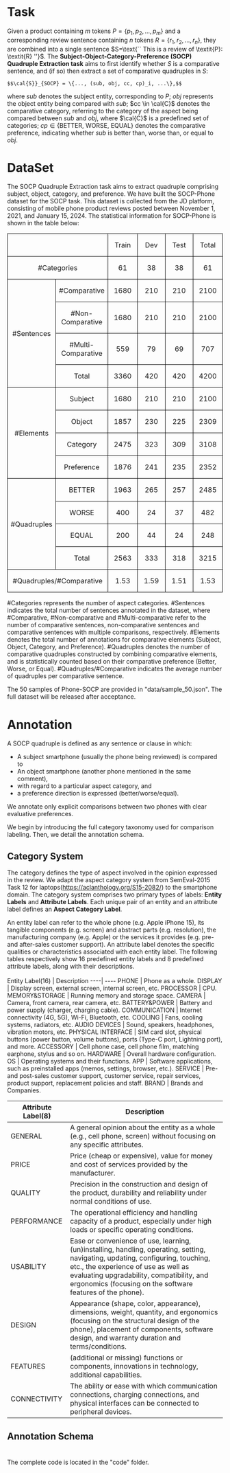 <!-- 
COQE是比较观点挖掘的一项重要任务，旨在从产品评论中提取一组比较五元组（subject,object,aspect,opinion,preference）。然而，COQE 在处理隐含属性和观点以及非连续观点表达方面面临挑战，这使得定义和提取都变得复杂。为了解决这些问题，我们提出了主题-对象-类别-偏好（SOCP）任务，旨在抽取四元组（subject,object,category,preference）。
给定一个包含m个token的产品P和一个包含n个token的对应评论句子R，将它们合并为一个句子S=“这是对P的评论： R”. SOCP任务目的是，首先识别S是否是一个比较句，（如果是）然后提取S中的一组比较四元组：S_SOCP={...(sub, obj, cc, cp)...}。
其中 sub 表示主体实体，即 P； obj 表示与 sub 进行比较的客体实体；cc ∈ C 表示比较类别，指的是 sub 与 obj 之间进行比较的属性的类别，其中 C 是一组预定义的类别； cp ∈ {BETTER, WORSE, EQUAL} 表示比较偏好，用于指示 sub 相对于 obj 是更好、更差，还是一样。
-->
# Task

Given a product containing $m$ tokens $P=\{p_1, p_2, ..., p_m\}$ and a corresponding review sentence containing $n$ tokens $R=\{r_1, r_2, ..., r_n\}$, they are combined into a single sentence $S=\text{`` This is a review of \textit{P}: \textit{R} ''}$. The **Subject-Object-Category-Preference (SOCP) Quadruple Extraction task** aims to first identify whether $S$ is a comparative sentence, and (if so) then extract a set of comparative quadruples in $S$:

    $$\cal{S}}_{SOCP} = \{..., (sub, obj, cc, cp)_i, ...\},$$

where $sub$ denotes the subject entity, corresponding to $P$; $obj$ represents the object entity being compared with $sub$; $cc \in \cal{C}$ denotes the comparative category, referring to the category of the aspect being compared between $sub$ and $obj$, where $\cal{C}$ is a predefined set of categories; $cp \in \{\text{BETTER, WORSE, EQUAL}\}$ denotes the comparative preference, indicating whether $sub$ is better than, worse than, or equal to $obj$.

<!-- 
我们为SOCP任务构建了SOCP-Phone数据集。该数据集收集自京东平台，2021年11月1日至2024年1月15日期间发布的手机产品评论。有关SOCP-Phone的统计信息如下表：
<数据统计表格>
我们提供了50个Phone-SOCP数据集的样本，在data/sample_50.json。完整的数据集会在录用之后公布。
-->
# DataSet
The SOCP Quadruple Extraction task aims to extract quadruple comprising subject, object, category, and preference. We have built the SOCP-Phone dataset for the SOCP task. This dataset is collected from the JD platform, consisting of mobile phone product reviews posted between November 1, 2021, and January 15, 2024. The statistical information for SOCP-Phone is shown in the table below:
<br>
<table class="MsoTableGrid" border="1" cellspacing="0" cellpadding="0" style="border-collapse:collapse;border:none;mso-border-alt:solid windowtext .5pt;
 mso-yfti-tbllook:1184;mso-padding-alt:0cm 5.4pt 0cm 5.4pt">
 <tbody><tr style="mso-yfti-irow:0;mso-yfti-firstrow:yes">
  <td width="184" colspan="2" style="width:138.2pt;border:solid windowtext 1.0pt;
  mso-border-alt:solid windowtext .5pt;padding:0cm 5.4pt 0cm 5.4pt">
  <p class="MsoNormal" align="center" style="text-align:center"><span lang="EN-US"><o:p>&nbsp;</o:p></span></p>
  </td>
  <td width="92" style="width:69.15pt;border:solid windowtext 1.0pt;border-left:
  none;mso-border-left-alt:solid windowtext .5pt;mso-border-alt:solid windowtext .5pt;
  padding:0cm 5.4pt 0cm 5.4pt">
  <p class="MsoNormal" align="center" style="text-align:center"><span lang="EN-US">Train</span></p>
  </td>
  <td width="92" style="width:69.15pt;border:solid windowtext 1.0pt;border-left:
  none;mso-border-left-alt:solid windowtext .5pt;mso-border-alt:solid windowtext .5pt;
  padding:0cm 5.4pt 0cm 5.4pt">
  <p class="MsoNormal" align="center" style="text-align:center"><span lang="EN-US">Dev</span></p>
  </td>
  <td width="92" style="width:69.15pt;border:solid windowtext 1.0pt;border-left:
  none;mso-border-left-alt:solid windowtext .5pt;mso-border-alt:solid windowtext .5pt;
  padding:0cm 5.4pt 0cm 5.4pt">
  <p class="MsoNormal" align="center" style="text-align:center"><span lang="EN-US">Test</span></p>
  </td>
  <td width="92" style="width:69.15pt;border:solid windowtext 1.0pt;border-left:
  none;mso-border-left-alt:solid windowtext .5pt;mso-border-alt:solid windowtext .5pt;
  padding:0cm 5.4pt 0cm 5.4pt">
  <p class="MsoNormal" align="center" style="text-align:center"><span lang="EN-US">Total</span></p>
  </td>
 </tr>
 <tr style="mso-yfti-irow:1">
  <td width="184" colspan="2" style="width:138.2pt;border:solid windowtext 1.0pt;
  border-top:none;mso-border-top-alt:solid windowtext .5pt;mso-border-alt:solid windowtext .5pt;
  padding:0cm 5.4pt 0cm 5.4pt">
  <p class="MsoNormal" align="center" style="text-align:center"><span lang="EN-US">#Categories</span></p>
  </td>
  <td width="92" style="width:69.15pt;border-top:none;border-left:none;
  border-bottom:solid windowtext 1.0pt;border-right:solid windowtext 1.0pt;
  mso-border-top-alt:solid windowtext .5pt;mso-border-left-alt:solid windowtext .5pt;
  mso-border-alt:solid windowtext .5pt;padding:0cm 5.4pt 0cm 5.4pt">
  <p class="MsoNormal" align="center" style="text-align:center"><span lang="EN-US">61</span></p>
  </td>
  <td width="92" style="width:69.15pt;border-top:none;border-left:none;
  border-bottom:solid windowtext 1.0pt;border-right:solid windowtext 1.0pt;
  mso-border-top-alt:solid windowtext .5pt;mso-border-left-alt:solid windowtext .5pt;
  mso-border-alt:solid windowtext .5pt;padding:0cm 5.4pt 0cm 5.4pt">
  <p class="MsoNormal" align="center" style="text-align:center"><span lang="EN-US">38</span></p>
  </td>
  <td width="92" style="width:69.15pt;border-top:none;border-left:none;
  border-bottom:solid windowtext 1.0pt;border-right:solid windowtext 1.0pt;
  mso-border-top-alt:solid windowtext .5pt;mso-border-left-alt:solid windowtext .5pt;
  mso-border-alt:solid windowtext .5pt;padding:0cm 5.4pt 0cm 5.4pt">
  <p class="MsoNormal" align="center" style="text-align:center"><span lang="EN-US">38</span></p>
  </td>
  <td width="92" style="width:69.15pt;border-top:none;border-left:none;
  border-bottom:solid windowtext 1.0pt;border-right:solid windowtext 1.0pt;
  mso-border-top-alt:solid windowtext .5pt;mso-border-left-alt:solid windowtext .5pt;
  mso-border-alt:solid windowtext .5pt;padding:0cm 5.4pt 0cm 5.4pt">
  <p class="MsoNormal" align="center" style="text-align:center"><span lang="EN-US">61</span></p>
  </td>
 </tr>
 <tr style="mso-yfti-irow:2">
  <td width="92" rowspan="4" style="width:69.1pt;border:solid windowtext 1.0pt;
  border-top:none;mso-border-top-alt:solid windowtext .5pt;mso-border-alt:solid windowtext .5pt;
  padding:0cm 5.4pt 0cm 5.4pt">
  <p class="MsoNormal" align="center" style="text-align:center"><span lang="EN-US">#Sentences</span></p>
  </td>
  <td width="92" style="width:69.1pt;border-top:none;border-left:none;border-bottom:
  solid windowtext 1.0pt;border-right:solid windowtext 1.0pt;mso-border-top-alt:
  solid windowtext .5pt;mso-border-left-alt:solid windowtext .5pt;mso-border-alt:
  solid windowtext .5pt;padding:0cm 5.4pt 0cm 5.4pt">
  <p class="MsoNormal" align="center" style="text-align:center"><span lang="EN-US">#Comparative</span></p>
  </td>
  <td width="92" style="width:69.15pt;border-top:none;border-left:none;
  border-bottom:solid windowtext 1.0pt;border-right:solid windowtext 1.0pt;
  mso-border-top-alt:solid windowtext .5pt;mso-border-left-alt:solid windowtext .5pt;
  mso-border-alt:solid windowtext .5pt;padding:0cm 5.4pt 0cm 5.4pt">
  <p class="MsoNormal" align="center" style="text-align:center"><span lang="EN-US">1680</span></p>
  </td>
  <td width="92" style="width:69.15pt;border-top:none;border-left:none;
  border-bottom:solid windowtext 1.0pt;border-right:solid windowtext 1.0pt;
  mso-border-top-alt:solid windowtext .5pt;mso-border-left-alt:solid windowtext .5pt;
  mso-border-alt:solid windowtext .5pt;padding:0cm 5.4pt 0cm 5.4pt">
  <p class="MsoNormal" align="center" style="text-align:center"><span lang="EN-US">210</span></p>
  </td>
  <td width="92" style="width:69.15pt;border-top:none;border-left:none;
  border-bottom:solid windowtext 1.0pt;border-right:solid windowtext 1.0pt;
  mso-border-top-alt:solid windowtext .5pt;mso-border-left-alt:solid windowtext .5pt;
  mso-border-alt:solid windowtext .5pt;padding:0cm 5.4pt 0cm 5.4pt">
  <p class="MsoNormal" align="center" style="text-align:center"><span lang="EN-US">210</span></p>
  </td>
  <td width="92" style="width:69.15pt;border-top:none;border-left:none;
  border-bottom:solid windowtext 1.0pt;border-right:solid windowtext 1.0pt;
  mso-border-top-alt:solid windowtext .5pt;mso-border-left-alt:solid windowtext .5pt;
  mso-border-alt:solid windowtext .5pt;padding:0cm 5.4pt 0cm 5.4pt">
  <p class="MsoNormal" align="center" style="text-align:center"><span lang="EN-US">2100</span></p>
  </td>
 </tr>
 <tr style="mso-yfti-irow:3">
  <td width="92" style="width:69.1pt;border-top:none;border-left:none;border-bottom:
  solid windowtext 1.0pt;border-right:solid windowtext 1.0pt;mso-border-top-alt:
  solid windowtext .5pt;mso-border-left-alt:solid windowtext .5pt;mso-border-alt:
  solid windowtext .5pt;padding:0cm 5.4pt 0cm 5.4pt">
  <p class="MsoNormal" align="center" style="text-align:center"><span lang="EN-US">#Non-Comparative</span></p>
  </td>
  <td width="92" style="width:69.15pt;border-top:none;border-left:none;
  border-bottom:solid windowtext 1.0pt;border-right:solid windowtext 1.0pt;
  mso-border-top-alt:solid windowtext .5pt;mso-border-left-alt:solid windowtext .5pt;
  mso-border-alt:solid windowtext .5pt;padding:0cm 5.4pt 0cm 5.4pt">
  <p class="MsoNormal" align="center" style="text-align:center"><span lang="EN-US">1680</span></p>
  </td>
  <td width="92" style="width:69.15pt;border-top:none;border-left:none;
  border-bottom:solid windowtext 1.0pt;border-right:solid windowtext 1.0pt;
  mso-border-top-alt:solid windowtext .5pt;mso-border-left-alt:solid windowtext .5pt;
  mso-border-alt:solid windowtext .5pt;padding:0cm 5.4pt 0cm 5.4pt">
  <p class="MsoNormal" align="center" style="text-align:center"><span lang="EN-US">210</span></p>
  </td>
  <td width="92" style="width:69.15pt;border-top:none;border-left:none;
  border-bottom:solid windowtext 1.0pt;border-right:solid windowtext 1.0pt;
  mso-border-top-alt:solid windowtext .5pt;mso-border-left-alt:solid windowtext .5pt;
  mso-border-alt:solid windowtext .5pt;padding:0cm 5.4pt 0cm 5.4pt">
  <p class="MsoNormal" align="center" style="text-align:center"><span lang="EN-US">210</span></p>
  </td>
  <td width="92" style="width:69.15pt;border-top:none;border-left:none;
  border-bottom:solid windowtext 1.0pt;border-right:solid windowtext 1.0pt;
  mso-border-top-alt:solid windowtext .5pt;mso-border-left-alt:solid windowtext .5pt;
  mso-border-alt:solid windowtext .5pt;padding:0cm 5.4pt 0cm 5.4pt">
  <p class="MsoNormal" align="center" style="text-align:center"><span lang="EN-US">2100</span></p>
  </td>
 </tr>
 <tr style="mso-yfti-irow:4">
  <td width="92" style="width:69.1pt;border-top:none;border-left:none;border-bottom:
  solid windowtext 1.0pt;border-right:solid windowtext 1.0pt;mso-border-top-alt:
  solid windowtext .5pt;mso-border-left-alt:solid windowtext .5pt;mso-border-alt:
  solid windowtext .5pt;padding:0cm 5.4pt 0cm 5.4pt">
  <p class="MsoNormal" align="center" style="text-align:center"><span lang="EN-US">#Multi-Comparative</span></p>
  </td>
  <td width="92" style="width:69.15pt;border-top:none;border-left:none;
  border-bottom:solid windowtext 1.0pt;border-right:solid windowtext 1.0pt;
  mso-border-top-alt:solid windowtext .5pt;mso-border-left-alt:solid windowtext .5pt;
  mso-border-alt:solid windowtext .5pt;padding:0cm 5.4pt 0cm 5.4pt">
  <p class="MsoNormal" align="center" style="text-align:center"><span lang="EN-US">559</span></p>
  </td>
  <td width="92" style="width:69.15pt;border-top:none;border-left:none;
  border-bottom:solid windowtext 1.0pt;border-right:solid windowtext 1.0pt;
  mso-border-top-alt:solid windowtext .5pt;mso-border-left-alt:solid windowtext .5pt;
  mso-border-alt:solid windowtext .5pt;padding:0cm 5.4pt 0cm 5.4pt">
  <p class="MsoNormal" align="center" style="text-align:center"><span lang="EN-US">79</span></p>
  </td>
  <td width="92" style="width:69.15pt;border-top:none;border-left:none;
  border-bottom:solid windowtext 1.0pt;border-right:solid windowtext 1.0pt;
  mso-border-top-alt:solid windowtext .5pt;mso-border-left-alt:solid windowtext .5pt;
  mso-border-alt:solid windowtext .5pt;padding:0cm 5.4pt 0cm 5.4pt">
  <p class="MsoNormal" align="center" style="text-align:center"><span lang="EN-US">69</span></p>
  </td>
  <td width="92" style="width:69.15pt;border-top:none;border-left:none;
  border-bottom:solid windowtext 1.0pt;border-right:solid windowtext 1.0pt;
  mso-border-top-alt:solid windowtext .5pt;mso-border-left-alt:solid windowtext .5pt;
  mso-border-alt:solid windowtext .5pt;padding:0cm 5.4pt 0cm 5.4pt">
  <p class="MsoNormal" align="center" style="text-align:center"><span lang="EN-US">707</span></p>
  </td>
 </tr>
 <tr style="mso-yfti-irow:5">
  <td width="92" style="width:69.1pt;border-top:none;border-left:none;border-bottom:
  solid windowtext 1.0pt;border-right:solid windowtext 1.0pt;mso-border-top-alt:
  solid windowtext .5pt;mso-border-left-alt:solid windowtext .5pt;mso-border-alt:
  solid windowtext .5pt;padding:0cm 5.4pt 0cm 5.4pt">
  <p class="MsoNormal" align="center" style="text-align:center"><span lang="EN-US">Total</span></p>
  </td>
  <td width="92" style="width:69.15pt;border-top:none;border-left:none;
  border-bottom:solid windowtext 1.0pt;border-right:solid windowtext 1.0pt;
  mso-border-top-alt:solid windowtext .5pt;mso-border-left-alt:solid windowtext .5pt;
  mso-border-alt:solid windowtext .5pt;padding:0cm 5.4pt 0cm 5.4pt">
  <p class="MsoNormal" align="center" style="text-align:center"><span lang="EN-US">3360</span></p>
  </td>
  <td width="92" style="width:69.15pt;border-top:none;border-left:none;
  border-bottom:solid windowtext 1.0pt;border-right:solid windowtext 1.0pt;
  mso-border-top-alt:solid windowtext .5pt;mso-border-left-alt:solid windowtext .5pt;
  mso-border-alt:solid windowtext .5pt;padding:0cm 5.4pt 0cm 5.4pt">
  <p class="MsoNormal" align="center" style="text-align:center"><span lang="EN-US">420</span></p>
  </td>
  <td width="92" style="width:69.15pt;border-top:none;border-left:none;
  border-bottom:solid windowtext 1.0pt;border-right:solid windowtext 1.0pt;
  mso-border-top-alt:solid windowtext .5pt;mso-border-left-alt:solid windowtext .5pt;
  mso-border-alt:solid windowtext .5pt;padding:0cm 5.4pt 0cm 5.4pt">
  <p class="MsoNormal" align="center" style="text-align:center"><span lang="EN-US">420</span></p>
  </td>
  <td width="92" style="width:69.15pt;border-top:none;border-left:none;
  border-bottom:solid windowtext 1.0pt;border-right:solid windowtext 1.0pt;
  mso-border-top-alt:solid windowtext .5pt;mso-border-left-alt:solid windowtext .5pt;
  mso-border-alt:solid windowtext .5pt;padding:0cm 5.4pt 0cm 5.4pt">
  <p class="MsoNormal" align="center" style="text-align:center"><span lang="EN-US">4200</span></p>
  </td>
 </tr>
 <tr style="mso-yfti-irow:6">
  <td width="92" rowspan="4" style="width:69.1pt;border:solid windowtext 1.0pt;
  border-top:none;mso-border-top-alt:solid windowtext .5pt;mso-border-alt:solid windowtext .5pt;
  padding:0cm 5.4pt 0cm 5.4pt">
  <p class="MsoNormal" align="center" style="text-align:center"><span lang="EN-US">#Elements</span></p>
  </td>
  <td width="92" style="width:69.1pt;border-top:none;border-left:none;border-bottom:
  solid windowtext 1.0pt;border-right:solid windowtext 1.0pt;mso-border-top-alt:
  solid windowtext .5pt;mso-border-left-alt:solid windowtext .5pt;mso-border-alt:
  solid windowtext .5pt;padding:0cm 5.4pt 0cm 5.4pt">
  <p class="MsoNormal" align="center" style="text-align:center"><span lang="EN-US">Subject</span></p>
  </td>
  <td width="92" style="width:69.15pt;border-top:none;border-left:none;
  border-bottom:solid windowtext 1.0pt;border-right:solid windowtext 1.0pt;
  mso-border-top-alt:solid windowtext .5pt;mso-border-left-alt:solid windowtext .5pt;
  mso-border-alt:solid windowtext .5pt;padding:0cm 5.4pt 0cm 5.4pt">
  <p class="MsoNormal" align="center" style="text-align:center"><span lang="EN-US">1680</span></p>
  </td>
  <td width="92" style="width:69.15pt;border-top:none;border-left:none;
  border-bottom:solid windowtext 1.0pt;border-right:solid windowtext 1.0pt;
  mso-border-top-alt:solid windowtext .5pt;mso-border-left-alt:solid windowtext .5pt;
  mso-border-alt:solid windowtext .5pt;padding:0cm 5.4pt 0cm 5.4pt">
  <p class="MsoNormal" align="center" style="text-align:center"><span lang="EN-US">210</span></p>
  </td>
  <td width="92" style="width:69.15pt;border-top:none;border-left:none;
  border-bottom:solid windowtext 1.0pt;border-right:solid windowtext 1.0pt;
  mso-border-top-alt:solid windowtext .5pt;mso-border-left-alt:solid windowtext .5pt;
  mso-border-alt:solid windowtext .5pt;padding:0cm 5.4pt 0cm 5.4pt">
  <p class="MsoNormal" align="center" style="text-align:center"><span lang="EN-US">210</span></p>
  </td>
  <td width="92" style="width:69.15pt;border-top:none;border-left:none;
  border-bottom:solid windowtext 1.0pt;border-right:solid windowtext 1.0pt;
  mso-border-top-alt:solid windowtext .5pt;mso-border-left-alt:solid windowtext .5pt;
  mso-border-alt:solid windowtext .5pt;padding:0cm 5.4pt 0cm 5.4pt">
  <p class="MsoNormal" align="center" style="text-align:center"><span lang="EN-US">2100</span></p>
  </td>
 </tr>
 <tr style="mso-yfti-irow:7">
  <td width="92" style="width:69.1pt;border-top:none;border-left:none;border-bottom:
  solid windowtext 1.0pt;border-right:solid windowtext 1.0pt;mso-border-top-alt:
  solid windowtext .5pt;mso-border-left-alt:solid windowtext .5pt;mso-border-alt:
  solid windowtext .5pt;padding:0cm 5.4pt 0cm 5.4pt">
  <p class="MsoNormal" align="center" style="text-align:center"><span lang="EN-US">Object</span></p>
  </td>
  <td width="92" style="width:69.15pt;border-top:none;border-left:none;
  border-bottom:solid windowtext 1.0pt;border-right:solid windowtext 1.0pt;
  mso-border-top-alt:solid windowtext .5pt;mso-border-left-alt:solid windowtext .5pt;
  mso-border-alt:solid windowtext .5pt;padding:0cm 5.4pt 0cm 5.4pt">
  <p class="MsoNormal" align="center" style="text-align:center"><span lang="EN-US">1857</span></p>
  </td>
  <td width="92" style="width:69.15pt;border-top:none;border-left:none;
  border-bottom:solid windowtext 1.0pt;border-right:solid windowtext 1.0pt;
  mso-border-top-alt:solid windowtext .5pt;mso-border-left-alt:solid windowtext .5pt;
  mso-border-alt:solid windowtext .5pt;padding:0cm 5.4pt 0cm 5.4pt">
  <p class="MsoNormal" align="center" style="text-align:center"><span lang="EN-US">230</span></p>
  </td>
  <td width="92" style="width:69.15pt;border-top:none;border-left:none;
  border-bottom:solid windowtext 1.0pt;border-right:solid windowtext 1.0pt;
  mso-border-top-alt:solid windowtext .5pt;mso-border-left-alt:solid windowtext .5pt;
  mso-border-alt:solid windowtext .5pt;padding:0cm 5.4pt 0cm 5.4pt">
  <p class="MsoNormal" align="center" style="text-align:center"><span lang="EN-US">225</span></p>
  </td>
  <td width="92" style="width:69.15pt;border-top:none;border-left:none;
  border-bottom:solid windowtext 1.0pt;border-right:solid windowtext 1.0pt;
  mso-border-top-alt:solid windowtext .5pt;mso-border-left-alt:solid windowtext .5pt;
  mso-border-alt:solid windowtext .5pt;padding:0cm 5.4pt 0cm 5.4pt">
  <p class="MsoNormal" align="center" style="text-align:center"><span lang="EN-US">2309</span></p>
  </td>
 </tr>
 <tr style="mso-yfti-irow:8">
  <td width="92" style="width:69.1pt;border-top:none;border-left:none;border-bottom:
  solid windowtext 1.0pt;border-right:solid windowtext 1.0pt;mso-border-top-alt:
  solid windowtext .5pt;mso-border-left-alt:solid windowtext .5pt;mso-border-alt:
  solid windowtext .5pt;padding:0cm 5.4pt 0cm 5.4pt">
  <p class="MsoNormal" align="center" style="text-align:center"><span lang="EN-US">Category</span></p>
  </td>
  <td width="92" style="width:69.15pt;border-top:none;border-left:none;
  border-bottom:solid windowtext 1.0pt;border-right:solid windowtext 1.0pt;
  mso-border-top-alt:solid windowtext .5pt;mso-border-left-alt:solid windowtext .5pt;
  mso-border-alt:solid windowtext .5pt;padding:0cm 5.4pt 0cm 5.4pt">
  <p class="MsoNormal" align="center" style="text-align:center"><span lang="EN-US">2475</span></p>
  </td>
  <td width="92" style="width:69.15pt;border-top:none;border-left:none;
  border-bottom:solid windowtext 1.0pt;border-right:solid windowtext 1.0pt;
  mso-border-top-alt:solid windowtext .5pt;mso-border-left-alt:solid windowtext .5pt;
  mso-border-alt:solid windowtext .5pt;padding:0cm 5.4pt 0cm 5.4pt">
  <p class="MsoNormal" align="center" style="text-align:center"><span lang="EN-US">323</span></p>
  </td>
  <td width="92" style="width:69.15pt;border-top:none;border-left:none;
  border-bottom:solid windowtext 1.0pt;border-right:solid windowtext 1.0pt;
  mso-border-top-alt:solid windowtext .5pt;mso-border-left-alt:solid windowtext .5pt;
  mso-border-alt:solid windowtext .5pt;padding:0cm 5.4pt 0cm 5.4pt">
  <p class="MsoNormal" align="center" style="text-align:center"><span lang="EN-US">309</span></p>
  </td>
  <td width="92" style="width:69.15pt;border-top:none;border-left:none;
  border-bottom:solid windowtext 1.0pt;border-right:solid windowtext 1.0pt;
  mso-border-top-alt:solid windowtext .5pt;mso-border-left-alt:solid windowtext .5pt;
  mso-border-alt:solid windowtext .5pt;padding:0cm 5.4pt 0cm 5.4pt">
  <p class="MsoNormal" align="center" style="text-align:center"><span lang="EN-US">3108</span></p>
  </td>
 </tr>
 <tr style="mso-yfti-irow:9">
  <td width="92" style="width:69.1pt;border-top:none;border-left:none;border-bottom:
  solid windowtext 1.0pt;border-right:solid windowtext 1.0pt;mso-border-top-alt:
  solid windowtext .5pt;mso-border-left-alt:solid windowtext .5pt;mso-border-alt:
  solid windowtext .5pt;padding:0cm 5.4pt 0cm 5.4pt">
  <p class="MsoNormal" align="center" style="text-align:center"><span lang="EN-US">Preference</span></p>
  </td>
  <td width="92" style="width:69.15pt;border-top:none;border-left:none;
  border-bottom:solid windowtext 1.0pt;border-right:solid windowtext 1.0pt;
  mso-border-top-alt:solid windowtext .5pt;mso-border-left-alt:solid windowtext .5pt;
  mso-border-alt:solid windowtext .5pt;padding:0cm 5.4pt 0cm 5.4pt">
  <p class="MsoNormal" align="center" style="text-align:center"><span lang="EN-US">1876</span></p>
  </td>
  <td width="92" style="width:69.15pt;border-top:none;border-left:none;
  border-bottom:solid windowtext 1.0pt;border-right:solid windowtext 1.0pt;
  mso-border-top-alt:solid windowtext .5pt;mso-border-left-alt:solid windowtext .5pt;
  mso-border-alt:solid windowtext .5pt;padding:0cm 5.4pt 0cm 5.4pt">
  <p class="MsoNormal" align="center" style="text-align:center"><span lang="EN-US">241</span></p>
  </td>
  <td width="92" style="width:69.15pt;border-top:none;border-left:none;
  border-bottom:solid windowtext 1.0pt;border-right:solid windowtext 1.0pt;
  mso-border-top-alt:solid windowtext .5pt;mso-border-left-alt:solid windowtext .5pt;
  mso-border-alt:solid windowtext .5pt;padding:0cm 5.4pt 0cm 5.4pt">
  <p class="MsoNormal" align="center" style="text-align:center"><span lang="EN-US">235</span></p>
  </td>
  <td width="92" style="width:69.15pt;border-top:none;border-left:none;
  border-bottom:solid windowtext 1.0pt;border-right:solid windowtext 1.0pt;
  mso-border-top-alt:solid windowtext .5pt;mso-border-left-alt:solid windowtext .5pt;
  mso-border-alt:solid windowtext .5pt;padding:0cm 5.4pt 0cm 5.4pt">
  <p class="MsoNormal" align="center" style="text-align:center"><span lang="EN-US">2352</span></p>
  </td>
 </tr>
 <tr style="mso-yfti-irow:10">
  <td width="92" rowspan="4" style="width:69.1pt;border:solid windowtext 1.0pt;
  border-top:none;mso-border-top-alt:solid windowtext .5pt;mso-border-alt:solid windowtext .5pt;
  padding:0cm 5.4pt 0cm 5.4pt">
  <p class="MsoNormal" align="center" style="text-align:center"><span lang="EN-US">#Quadruples</span></p>
  </td>
  <td width="92" style="width:69.1pt;border-top:none;border-left:none;border-bottom:
  solid windowtext 1.0pt;border-right:solid windowtext 1.0pt;mso-border-top-alt:
  solid windowtext .5pt;mso-border-left-alt:solid windowtext .5pt;mso-border-alt:
  solid windowtext .5pt;padding:0cm 5.4pt 0cm 5.4pt">
  <p class="MsoNormal" align="center" style="text-align:center"><span lang="EN-US">BETTER</span></p>
  </td>
  <td width="92" style="width:69.15pt;border-top:none;border-left:none;
  border-bottom:solid windowtext 1.0pt;border-right:solid windowtext 1.0pt;
  mso-border-top-alt:solid windowtext .5pt;mso-border-left-alt:solid windowtext .5pt;
  mso-border-alt:solid windowtext .5pt;padding:0cm 5.4pt 0cm 5.4pt">
  <p class="MsoNormal" align="center" style="text-align:center"><span lang="EN-US">1963</span></p>
  </td>
  <td width="92" style="width:69.15pt;border-top:none;border-left:none;
  border-bottom:solid windowtext 1.0pt;border-right:solid windowtext 1.0pt;
  mso-border-top-alt:solid windowtext .5pt;mso-border-left-alt:solid windowtext .5pt;
  mso-border-alt:solid windowtext .5pt;padding:0cm 5.4pt 0cm 5.4pt">
  <p class="MsoNormal" align="center" style="text-align:center"><span lang="EN-US">265</span></p>
  </td>
  <td width="92" style="width:69.15pt;border-top:none;border-left:none;
  border-bottom:solid windowtext 1.0pt;border-right:solid windowtext 1.0pt;
  mso-border-top-alt:solid windowtext .5pt;mso-border-left-alt:solid windowtext .5pt;
  mso-border-alt:solid windowtext .5pt;padding:0cm 5.4pt 0cm 5.4pt">
  <p class="MsoNormal" align="center" style="text-align:center"><span lang="EN-US">257</span></p>
  </td>
  <td width="92" style="width:69.15pt;border-top:none;border-left:none;
  border-bottom:solid windowtext 1.0pt;border-right:solid windowtext 1.0pt;
  mso-border-top-alt:solid windowtext .5pt;mso-border-left-alt:solid windowtext .5pt;
  mso-border-alt:solid windowtext .5pt;padding:0cm 5.4pt 0cm 5.4pt">
  <p class="MsoNormal" align="center" style="text-align:center"><span lang="EN-US">2485</span></p>
  </td>
 </tr>
 <tr style="mso-yfti-irow:11">
  <td width="92" style="width:69.1pt;border-top:none;border-left:none;border-bottom:
  solid windowtext 1.0pt;border-right:solid windowtext 1.0pt;mso-border-top-alt:
  solid windowtext .5pt;mso-border-left-alt:solid windowtext .5pt;mso-border-alt:
  solid windowtext .5pt;padding:0cm 5.4pt 0cm 5.4pt">
  <p class="MsoNormal" align="center" style="text-align:center"><span lang="EN-US">WORSE</span></p>
  </td>
  <td width="92" style="width:69.15pt;border-top:none;border-left:none;
  border-bottom:solid windowtext 1.0pt;border-right:solid windowtext 1.0pt;
  mso-border-top-alt:solid windowtext .5pt;mso-border-left-alt:solid windowtext .5pt;
  mso-border-alt:solid windowtext .5pt;padding:0cm 5.4pt 0cm 5.4pt">
  <p class="MsoNormal" align="center" style="text-align:center"><span lang="EN-US">400</span></p>
  </td>
  <td width="92" style="width:69.15pt;border-top:none;border-left:none;
  border-bottom:solid windowtext 1.0pt;border-right:solid windowtext 1.0pt;
  mso-border-top-alt:solid windowtext .5pt;mso-border-left-alt:solid windowtext .5pt;
  mso-border-alt:solid windowtext .5pt;padding:0cm 5.4pt 0cm 5.4pt">
  <p class="MsoNormal" align="center" style="text-align:center"><span lang="EN-US">24</span></p>
  </td>
  <td width="92" style="width:69.15pt;border-top:none;border-left:none;
  border-bottom:solid windowtext 1.0pt;border-right:solid windowtext 1.0pt;
  mso-border-top-alt:solid windowtext .5pt;mso-border-left-alt:solid windowtext .5pt;
  mso-border-alt:solid windowtext .5pt;padding:0cm 5.4pt 0cm 5.4pt">
  <p class="MsoNormal" align="center" style="text-align:center"><span lang="EN-US">37</span></p>
  </td>
  <td width="92" style="width:69.15pt;border-top:none;border-left:none;
  border-bottom:solid windowtext 1.0pt;border-right:solid windowtext 1.0pt;
  mso-border-top-alt:solid windowtext .5pt;mso-border-left-alt:solid windowtext .5pt;
  mso-border-alt:solid windowtext .5pt;padding:0cm 5.4pt 0cm 5.4pt">
  <p class="MsoNormal" align="center" style="text-align:center"><span lang="EN-US">482</span></p>
  </td>
 </tr>
 <tr style="mso-yfti-irow:12">
  <td width="92" style="width:69.1pt;border-top:none;border-left:none;border-bottom:
  solid windowtext 1.0pt;border-right:solid windowtext 1.0pt;mso-border-top-alt:
  solid windowtext .5pt;mso-border-left-alt:solid windowtext .5pt;mso-border-alt:
  solid windowtext .5pt;padding:0cm 5.4pt 0cm 5.4pt">
  <p class="MsoNormal" align="center" style="text-align:center"><span lang="EN-US">EQUAL</span></p>
  </td>
  <td width="92" style="width:69.15pt;border-top:none;border-left:none;
  border-bottom:solid windowtext 1.0pt;border-right:solid windowtext 1.0pt;
  mso-border-top-alt:solid windowtext .5pt;mso-border-left-alt:solid windowtext .5pt;
  mso-border-alt:solid windowtext .5pt;padding:0cm 5.4pt 0cm 5.4pt">
  <p class="MsoNormal" align="center" style="text-align:center"><span lang="EN-US">200</span></p>
  </td>
  <td width="92" style="width:69.15pt;border-top:none;border-left:none;
  border-bottom:solid windowtext 1.0pt;border-right:solid windowtext 1.0pt;
  mso-border-top-alt:solid windowtext .5pt;mso-border-left-alt:solid windowtext .5pt;
  mso-border-alt:solid windowtext .5pt;padding:0cm 5.4pt 0cm 5.4pt">
  <p class="MsoNormal" align="center" style="text-align:center"><span lang="EN-US">44</span></p>
  </td>
  <td width="92" style="width:69.15pt;border-top:none;border-left:none;
  border-bottom:solid windowtext 1.0pt;border-right:solid windowtext 1.0pt;
  mso-border-top-alt:solid windowtext .5pt;mso-border-left-alt:solid windowtext .5pt;
  mso-border-alt:solid windowtext .5pt;padding:0cm 5.4pt 0cm 5.4pt">
  <p class="MsoNormal" align="center" style="text-align:center"><span lang="EN-US">24</span></p>
  </td>
  <td width="92" style="width:69.15pt;border-top:none;border-left:none;
  border-bottom:solid windowtext 1.0pt;border-right:solid windowtext 1.0pt;
  mso-border-top-alt:solid windowtext .5pt;mso-border-left-alt:solid windowtext .5pt;
  mso-border-alt:solid windowtext .5pt;padding:0cm 5.4pt 0cm 5.4pt">
  <p class="MsoNormal" align="center" style="text-align:center"><span lang="EN-US">248</span></p>
  </td>
 </tr>
 <tr style="mso-yfti-irow:13">
  <td width="92" style="width:69.1pt;border-top:none;border-left:none;border-bottom:
  solid windowtext 1.0pt;border-right:solid windowtext 1.0pt;mso-border-top-alt:
  solid windowtext .5pt;mso-border-left-alt:solid windowtext .5pt;mso-border-alt:
  solid windowtext .5pt;padding:0cm 5.4pt 0cm 5.4pt">
  <p class="MsoNormal" align="center" style="text-align:center"><span lang="EN-US">Total</span></p>
  </td>
  <td width="92" style="width:69.15pt;border-top:none;border-left:none;
  border-bottom:solid windowtext 1.0pt;border-right:solid windowtext 1.0pt;
  mso-border-top-alt:solid windowtext .5pt;mso-border-left-alt:solid windowtext .5pt;
  mso-border-alt:solid windowtext .5pt;padding:0cm 5.4pt 0cm 5.4pt">
  <p class="MsoNormal" align="center" style="text-align:center"><span lang="EN-US">2563</span></p>
  </td>
  <td width="92" style="width:69.15pt;border-top:none;border-left:none;
  border-bottom:solid windowtext 1.0pt;border-right:solid windowtext 1.0pt;
  mso-border-top-alt:solid windowtext .5pt;mso-border-left-alt:solid windowtext .5pt;
  mso-border-alt:solid windowtext .5pt;padding:0cm 5.4pt 0cm 5.4pt">
  <p class="MsoNormal" align="center" style="text-align:center"><span lang="EN-US">333</span></p>
  </td>
  <td width="92" style="width:69.15pt;border-top:none;border-left:none;
  border-bottom:solid windowtext 1.0pt;border-right:solid windowtext 1.0pt;
  mso-border-top-alt:solid windowtext .5pt;mso-border-left-alt:solid windowtext .5pt;
  mso-border-alt:solid windowtext .5pt;padding:0cm 5.4pt 0cm 5.4pt">
  <p class="MsoNormal" align="center" style="text-align:center"><span lang="EN-US">318</span></p>
  </td>
  <td width="92" style="width:69.15pt;border-top:none;border-left:none;
  border-bottom:solid windowtext 1.0pt;border-right:solid windowtext 1.0pt;
  mso-border-top-alt:solid windowtext .5pt;mso-border-left-alt:solid windowtext .5pt;
  mso-border-alt:solid windowtext .5pt;padding:0cm 5.4pt 0cm 5.4pt">
  <p class="MsoNormal" align="center" style="text-align:center"><span lang="EN-US">3215</span></p>
  </td>
 </tr>
 <tr style="mso-yfti-irow:14;mso-yfti-lastrow:yes">
  <td width="184" colspan="2" style="width:138.2pt;border:solid windowtext 1.0pt;
  border-top:none;mso-border-top-alt:solid windowtext .5pt;mso-border-alt:solid windowtext .5pt;
  padding:0cm 5.4pt 0cm 5.4pt">
  <p class="MsoNormal" align="center" style="text-align:center"><span lang="EN-US">#Quadruples/#Comparative</span></p>
  </td>
  <td width="92" style="width:69.15pt;border-top:none;border-left:none;
  border-bottom:solid windowtext 1.0pt;border-right:solid windowtext 1.0pt;
  mso-border-top-alt:solid windowtext .5pt;mso-border-left-alt:solid windowtext .5pt;
  mso-border-alt:solid windowtext .5pt;padding:0cm 5.4pt 0cm 5.4pt">
  <p class="MsoNormal" align="center" style="text-align:center"><span lang="EN-US">1.53</span></p>
  </td>
  <td width="92" style="width:69.15pt;border-top:none;border-left:none;
  border-bottom:solid windowtext 1.0pt;border-right:solid windowtext 1.0pt;
  mso-border-top-alt:solid windowtext .5pt;mso-border-left-alt:solid windowtext .5pt;
  mso-border-alt:solid windowtext .5pt;padding:0cm 5.4pt 0cm 5.4pt">
  <p class="MsoNormal" align="center" style="text-align:center"><span lang="EN-US">1.59</span></p>
  </td>
  <td width="92" style="width:69.15pt;border-top:none;border-left:none;
  border-bottom:solid windowtext 1.0pt;border-right:solid windowtext 1.0pt;
  mso-border-top-alt:solid windowtext .5pt;mso-border-left-alt:solid windowtext .5pt;
  mso-border-alt:solid windowtext .5pt;padding:0cm 5.4pt 0cm 5.4pt">
  <p class="MsoNormal" align="center" style="text-align:center"><span lang="EN-US">1.51</span></p>
  </td>
  <td width="92" style="width:69.15pt;border-top:none;border-left:none;
  border-bottom:solid windowtext 1.0pt;border-right:solid windowtext 1.0pt;
  mso-border-top-alt:solid windowtext .5pt;mso-border-left-alt:solid windowtext .5pt;
  mso-border-alt:solid windowtext .5pt;padding:0cm 5.4pt 0cm 5.4pt">
  <p class="MsoNormal" align="center" style="text-align:center"><span lang="EN-US">1.53</span></p>
  </td>
 </tr>
</tbody></table>


\#Categories represents the number of aspect categories. \#Sentences indicates the total number of sentences annotated in the dataset, where \#Comparative, \#Non-comparative and \#Multi-comparative refer to the number of comparative sentences, non-comparative sentences and comparative sentences with multiple comparisons, respectively. \#Elements denotes the total number of annotations for comparative elements (Subject, Object, Category, and Preference). \#Quadruples denotes the number of comparative quadruples constructed by combining comparative elements, and is statistically counted based on their comparative preference (Better, Worse, or Equal). \#Quadruples/\#Comparative indicates the average number of quadruples per comparative sentence.

The 50 samples of Phone-SOCP are provided in "data/sample_50.json". The full dataset will be released after acceptance.

<!--
-->
# Annotation

A SOCP quadruple is defined as any sentence or clause in which:
* A subject smartphone (usually the phone being reviewed) is compared to
* An object smartphone (another phone mentioned in the same comment),
* with regard to a particular aspect category, and
* a preference direction is expressed (better/worse/equal).

We annotate only explicit comparisons between two phones with clear evaluative preferences.

We begin by introducing the full category taxonomy used for comparison labeling. Then, we detail the annotation schema.

## Category System
<!--方面类别用于定义评论中所表达观点所涉及的方面类型。我们从针对笔记本电脑的 SemEval-2015 task 12中获得灵感，将其方面类别体系调整到智能手机领域。
该分类系统包含两种主要类型的标签：实体标签和属性标签。每个实体标签与属性标签的唯一组合会形成一个“方面类别”标签。
-->

The category defines the type of aspect involved in the opinion expressed in the review. 
We adapt the aspect category system from SemEval-2015 Task 12 for laptops(https://aclanthology.org/S15-2082/) to the smartphone domain. 
The category system comprises two primary types of labels: **Entity Labels** and **Attribute Labels**. Each unique pair of an entity and an attribute label defines an **Aspect Category Label**.

<!--
实体标签可以是整部手机（例如 Apple iPhone 15）、手机的有形部分（例如屏幕）或抽象部分（例如分辨率），也可以是制造公司（例如 Apple）以及其提供的服务（例如售前及售后客户支持）。
属性标签表示与每个实体标签相关的特定的质量或特征。
下面表格展示了 16 个预定义的实体标签与 8 个预定义的属性标签，以及它们的描述。
-->
An entity label can refer to the whole phone (e.g. Apple iPhone 15), its tangible components (e.g. screen) and abstract parts (e.g. resolution), 
the manufacturing company (e.g. Apple) or the services it provides (e.g. pre- and after-sales customer support). 
An attribute label denotes the specific qualities or characteristics associated with each entity label. 
The following tables respectively show 16 predefined entity labels and 8 predefined attribute labels, along with their descriptions.
<br>
<br>
Entity Label(16) | Description
----| ----
PHONE | Phone as a whole.
DISPLAY | Display screen, external screen, internal screen, etc.
PROCESSOR | CPU.
MEMORY&STORAGE | Running memory and storage space.
CAMERA | Camera, front camera, rear camera, etc.
BATTERY&POWER | Battery and power supply (charger, charging cable).
COMMUNICATION | Internet connectivity (4G, 5G), Wi-Fi, Bluetooth, etc.
COOLING | Fans, cooling systems, radiators, etc.
AUDIO DEVICES | Sound, speakers, headphones, vibration motors, etc.
PHYSICAL INTERFACE | SIM card slot, physical buttons (power button, volume buttons), ports (Type-C port, Lightning port), and more.
ACCESSORY | Cell phone case, cell phone film, matching earphone, stylus and so on.
HARDWARE | Overall hardware configuration.
OS | Operating systems and their functions.
APP | Software applications, such as preinstalled apps (memos, settings, browser, etc.).
SERVICE | Pre- and post-sales customer support, customer service, repair services, product support, replacement policies and staff.
BRAND | Brands and Companies.

Attribute Label(8) | Description
----| ----
GENERAL | A general opinion about the entity as a whole (e.g., cell phone, screen) without focusing on any specific attributes.
PRICE | Price (cheap or expensive), value for money and cost of services provided by the manufacturer.
QUALITY | Precision in the construction and design of the product, durability and reliability under normal conditions of use.
PERFORMANCE | The operational efficiency and handling capacity of a product, especially under high loads or specific operating conditions.
USABILITY | Ease or convenience of use, learning, (un)installing, handling, operating, setting, navigating, updating, configuring, touching, etc., the experience of use as well as evaluating upgradability, compatibility, and ergonomics (focusing on the software features of the phone).
DESIGN | Appearance (shape, color, appearance), dimensions, weight, quantity, and ergonomics (focusing on the structural design of the phone), placement of components, software design, and warranty duration and terms/conditions.
FEATURES | (additional or missing) functions or components, innovations in technology, additional capabilities.
CONNECTIVITY | The ability or ease with which communication connections, charging connections, and physical interfaces can be connected to peripheral devices.

## Annotation Schema


#

The complete code is located in the "code" folder.
